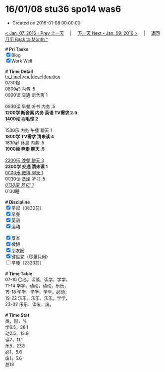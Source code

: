 # 16/01/08 stu36 spo14 was6

- Created on 2016-01-08 00:00:00

[< Jan. 07, 2016 - Prev 上一天](/lifelogs/2016/01/d07.md) &nbsp; &nbsp; | &nbsp; &nbsp; [下一天 Next - Jan. 09, 2016 >](/lifelogs/2016/01/d09.md) &nbsp; &nbsp; |  &nbsp; &nbsp; [返回月历 Back to Month ^](/lifelogs/2016/01/index.md)
<br/><div><b># Pri Tasks</b></div><div><input checked="true" type="checkbox"/>Blog</div><div><input checked="true" type="checkbox"/>Work Well</div><div><br/></div><div><b># Time Detail</b></div><div><u>to_time|type|desc|duration</u></div><div>0730起</div><div>0800必 内务 .5</div><div>0900读 交通 断舍离 1</div><div><br/></div><div>0930读 早餐 听书 内务 .5</div><div><b>1200学 断舍离 内务 英语 TV需求 2.5</b></div><div><b>1400动 羽毛球 2</b></div><div><br/></div><div>1500乐 内务 午餐 聊天 1</div><div><b>1800学 TV需求 清未读 4</b></div><div>1830必 休息 内务 .5</div><div><b>1900动 奔走 聊天 .5</b></div><div><br/></div><div><u>2200乐 晚餐 聊天 3</u></div><div><b>2300学 交通 清未读 1</b></div><div><u>0000乐 微博 聊天 1</u></div><div>0030读 洗澡 听书 .5</div><div><u><i>0130废 其它! 1</i></u></div><div>0130睡</div><div><br/></div><div><b># Discipline</b></div><div><input checked="true" type="checkbox"/>早起（0830前）</div><div><input checked="true" type="checkbox"/>早餐</div><div><input checked="true" type="checkbox"/>英语</div><div><input checked="true" type="checkbox"/>运动</div><div><br/></div><div><input checked="true" type="checkbox"/>反省</div><div><input checked="true" type="checkbox"/>微博</div><div><input checked="true" type="checkbox"/>朋友圈</div><div><input checked="true" type="checkbox"/>键盘党（尽量只用）</div><div><input type="checkbox"/>早睡（2330前）</div><div><br/></div><div><b># Time Table</b></div><div>07-10 〇必，读读，读学，学学，</div><div>11-14 学学，动动，动动，乐乐，</div><div>15-18 学学，学学，学学，必动，</div><div>19-22 乐乐，乐乐，乐乐，学学，</div><div>23-02 乐乐，读废，废。</div><div><br/></div><div><b># Time Stat</b></div><div>类，时，%</div><div>学6.5，36.1</div><div>动2.5，13.9</div><div>读2，11.1</div><div>乐5，27.8</div><div>必1，5.6</div><div>废1，5.6</div><div>总18</div>
